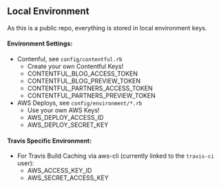 ## Local Environment

As this is a public repo, everything is stored in local environment keys.

#### Environment Settings:
 - Contenful, see `config/contentful.rb`
   - Create your own Contentful Keys!
   - CONTENTFUL_BLOG_ACCESS_TOKEN
   - CONTENTFUL_BLOG_PREVIEW_TOKEN
   - CONTENTFUL_PARTNERS_ACCESS_TOKEN
   - CONTENTFUL_PARTNERS_PREVIEW_TOKEN
 - AWS Deploys, see `config/environment/*.rb`
   - Use your own AWS Keys!
   - AWS_DEPLOY_ACCESS_ID
   - AWS_DEPLOY_SECRET_KEY

#### Travis Specific Environment:
 - For Travis Build Caching via aws-cli (currently linked to the `travis-ci` user):
   - AWS_ACCESS_KEY_ID
   - AWS_SECRET_ACCESS_KEY
